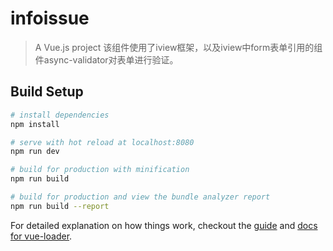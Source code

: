 # infoissue

> A Vue.js project
>该组件使用了iview框架，以及iview中form表单引用的组件async-validator对表单进行验证。

## Build Setup

``` bash
# install dependencies
npm install

# serve with hot reload at localhost:8080
npm run dev

# build for production with minification
npm run build

# build for production and view the bundle analyzer report
npm run build --report
```

For detailed explanation on how things work, checkout the [guide](http://vuejs-templates.github.io/webpack/) and [docs for vue-loader](http://vuejs.github.io/vue-loader).

